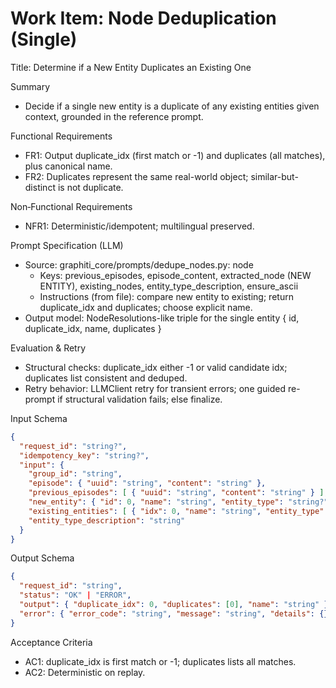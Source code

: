 # Work Item: Node Deduplication (Single)

Title: Determine if a New Entity Duplicates an Existing One

Summary
- Decide if a single new entity is a duplicate of any existing entities given context, grounded in the reference prompt.

Functional Requirements
- FR1: Output duplicate_idx (first match or -1) and duplicates (all matches), plus canonical name.
- FR2: Duplicates represent the same real-world object; similar-but-distinct is not duplicate.

Non‑Functional Requirements
- NFR1: Deterministic/idempotent; multilingual preserved.

Prompt Specification (LLM)
- Source: graphiti_core/prompts/dedupe_nodes.py: node
  - Keys: previous_episodes, episode_content, extracted_node (NEW ENTITY), existing_nodes, entity_type_description, ensure_ascii
  - Instructions (from file): compare new entity to existing; return duplicate_idx and duplicates; choose explicit name.
- Output model: NodeResolutions-like triple for the single entity { id, duplicate_idx, name, duplicates }

Evaluation & Retry
- Structural checks: duplicate_idx either -1 or valid candidate idx; duplicates list consistent and deduped.
- Retry behavior: LLMClient retry for transient errors; one guided re-prompt if structural validation fails; else finalize.

Input Schema
```json
{
  "request_id": "string?",
  "idempotency_key": "string?",
  "input": {
    "group_id": "string",
    "episode": { "uuid": "string", "content": "string" },
    "previous_episodes": [ { "uuid": "string", "content": "string" } ],
    "new_entity": { "id": 0, "name": "string", "entity_type": "string?" },
    "existing_entities": [ { "idx": 0, "name": "string", "entity_type": "string?" } ],
    "entity_type_description": "string"
  }
}
```

Output Schema
```json
{
  "request_id": "string",
  "status": "OK" | "ERROR",
  "output": { "duplicate_idx": 0, "duplicates": [0], "name": "string" },
  "error": { "error_code": "string", "message": "string", "details": {} }
}
```

Acceptance Criteria
- AC1: duplicate_idx is first match or -1; duplicates lists all matches.
- AC2: Deterministic on replay.

